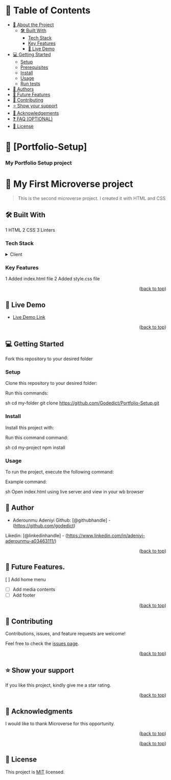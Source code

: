 # 📗 Table of Contents

- [📖 About the Project](#about-project)
  - [🛠 Built With](#built-with)
    - [Tech Stack](#tech-stack)
    - [Key Features](#key-features)
    - [🚀 Live Demo](#live-demo)
- [💻 Getting Started](#getting-started)
  - [Setup](#setup)
  - [Prerequisites](#prerequisites)
  - [Install](#install)
  - [Usage](#usage)
  - [Run tests](#run-tests)
- [👥 Authors](#authors)
- [🔭 Future Features](#future-features)
- [🤝 Contributing](#contributing)
- [⭐ Show your support](#support)
- [🙏 Acknowledgements](#acknowledgements)
- [❓ FAQ (OPTIONAL)](#faq)
- [📝 License](#license)


# 📖 [Portfolio-Setup] <a name="about-project"></a>

<a name="readme-top"></a>

  <h3><b>My Portfolio Setup project</b></h3>

</div>

# 📖 My First Microverse project <a name="about-project"></a>

> This is the second microverse project. I created it with HTML and CSS
## 🛠 Built With 
1 HTML
2 CSS
3 Linters


### Tech Stack <a name="tech-stack"></a>


<details>
  <summary>Client</summary>
  <ul>
    <li><a href="https://www.w3schools.com/html">HTML</a></li>
  </ul>
  <ul>
    <li><a href="https://www.w3schools.com/css">CSS</a></li>
  </ul>
  
</details>


<!-- Features -->

### Key Features <a name="key-features"></a>

1 Added index.html file
2 Added style.css file

<p align="right">(<a href="#readme-top">back to top</a>)</p>

## 🚀 Live Demo <a name="live-demo"></a>

- [Live Demo Link](https://godedict.github.io/)

<p align="right">(<a href="#readme-top">back to top</a>)</p>

<!-- GETTING STARTED -->
## 💻 Getting Started <a name="getting-started"></a>

Fork this repository to your desired folder


### Setup

Clone this repository to your desired folder:


Run this commands:

sh
  cd my-folder
  git clone https://github.com/Godedict/Portfolio-Setup.git



### Install

Install this project with:


Run this command command:

sh
  cd my-project
  npm install
### Usage

To run the project, execute the following command:


Example command:

sh
  Open index.html using live server and view in your wb browser


<!-- AUTHORS -->

## 👥 Author

- Aderounmu Adeniyi
Github: [@githubhandle] - (https://github.com/godedict)

Likedin: [@linkedinhandle] - (https://www.linkedin.com/in/adeniyi-aderounmu-a03463111/)



<p align="right">(<a href="#readme-top">back to top</a>)</p>

<!-- FUTURE FEATURES -->

## 🔭 Future Features.
 [ ] Add home menu
- [ ] Add media contents
- [ ] Add footer

<p align="right">(<a href="#readme-top">back to top</a>)</p>

<!-- CONTRIBUTING -->

## 🤝 Contributing <a name="contributing"></a>

Contributions, issues, and feature requests are welcome!

Feel free to check the [issues page](../../issues/).

<p align="right">(<a href="#readme-top">back to top</a>)</p>

<!-- SUPPORT -->

## ⭐ Show your support <a name="support"></a>

If you like this project, kindly give me a star  rating.

<p align="right">(<a href="#readme-top">back to top</a>)</p>

<!-- ACKNOWLEDGEMENTS -->

## 🙏 Acknowledgments <a name="acknowledgements"></a>

I would like to thank Microverse for this opportunity.

<p align="right">(<a href="#readme-top">back to top</a>)</p>

<!-- FAQ (optional) -->

<p align="right">(<a href="#readme-top">back to top</a>)</p>

<!-- LICENSE -->

## 📝 License <a name="license"></a>

This project is [MIT](./LICENSE) licensed.
